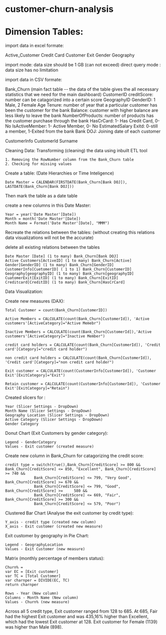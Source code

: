 # customer-churn-analysis

# Dimension Tables:

import data in excel formate:

Active_Customer
Credit Card
Customer Exit
Gender
Geography

import mode: data size should be 1 GB (can not exceed)
direct query mode : data size has no limitation

import data in CSV formate:

Bank_Churn (main fact table -- the data of the table gives the all necessary statistics that we need for the main dashboard)
	CustomerID
	creditScore: number can be catagorized into a certain score
	GeographyID
	GenderID: 1 Male, 2 Female
	Age
	Tenure: number of year that a particular customer has been the customer for the bank
	Balance: customer with higher balance are less likely to leave the bank
	NumberOfProducts: number of products has the customer purchase through the bank
	HasCrCard: 1- Has Credit Card, 0- No
	IsActiveMember: 1- Active Member, 0- No
	EstimatedSalary
	Exitd: 0-still a member, 1-Exited from the bank
	Bank DOJ: Joining date of each customer

CustomerInfo
	CustomerId
	Surname

Cleaning Data:
	Transforming (cleaning) the data using inbuilt ETL tool

	1. Removing the RowNumber column from the Bank_Churn table
	2. Checking for missing values

Create  a table: (Date Hierarchies or Time Inteligence)

	Date Master = CALENDAR(FIRSTDATE(Bank_Churn[Bank DOJ]), LASTDATE(Bank_Churn[Bank DOJ]))

Then mark the table as a date table
	
create a new columns in this Date Master:
		
	Year = year('Date Master'[Date])
	Month = month('Date Master'[Date])
	Month Name = Format('Date Master'[Date], "MMM")

Recreate the relations between the tables: (without creating this relations data visualizations will not be the accurate)
	
 delete all existing relations between the tables

	Date Master [Date] (1 to many) Bank_Churn[Bank DOJ]
	Active Customers[ActiveID] (1 to many) Bank_Churn[Active]
	Gender[GenderID] (1 to many) Bank_Churn[GenderID]
	CustomerInfo[CuetomerID] ( 1 to 1) Bank_Churn[CustomerID]
	Geography[geographyID] (1 to many) Bank_churn[geographyID]
	CuatomerExit[ExitID] (1 to many) Bank_Churn[ExitID]
	Creditcard[CreditID] (1 to many) Bank_Churn[HasCrCard]

Data Visualization:

   Create new measures (DAX):

	Total Customer = count(Bank_Churn[CustomerID])

	Active Members = CALCULATE(count(Bank_Churn[CustomerId]), 'Active customers'[ActiveCategory]="Active Memebr")
	
	Inactive Members = CALCULATE(count(Bank_Churn[CustomerId]),'Active customers'[ActiveCategory]="Inactive Member")

	credit card holders = CALCULATE(count(Bank_Churn[CustomerId]), 'Credit card'[Category]="credit card holder")
	
	non credit card holders = CALCULATE(count(Bank_Churn[CustomerId]), 'Credit card'[Category]="non credit card holder")

	Exit customer = CALCULATE(count(CustomerInfo[CustomerId]), 'Customer Exit'[ExitCategory]="Exit")

	Retain customer = CALCULATE(count(CustomerInfo[CustomerId]), 'Customer Exit'[ExitCategory]="Retain")


  Created slicers for :
	
	Year (Slicer Settings - DropDown)
	Month Name (Slicer Settings - DropDown)
	Geography Location (Slicer Settings - DropDown)
	Active Category (Slicer Settings - DropDown)
	Gender Category


   Donut Chart (Exit Customers by gender category):
		
	Legend - GenderCategory
	Values - Exit customer (created measure)


  Create new column in Bank_Churn for catagorizing the credit score:
	
	credit type = switch(true(),Bank_Churn[CreditScore] >= 800 && Bank_Churn[CreditScore] <= 850, "Excellent", Bank_Churn[CreditScore] >= 740 &&
                 Bank_Churn[CreditScore] <= 799, "Very Good", Bank_Churn[CreditScore] >= 670 && 
                 Bank_Churn[CreditScore] <= 799, "Good", Bank_Churn[CreditScore] >= 	580 && 
                 Bank_Churn[CreditScore] <= 669, "Fair", Bank_Churn[CreditScore] >= 300 && 
                 Bank_Churn[CreditScore] <= 579, "Poor")


  Clustered Bar Chart (Analyse the exit customer by credit type):

	Y_axis - credit type (created new column)
	X_axis - Exit customer (created new measure)


  Exit customer by geography in Pie Chart:

	
	Legend - GeographyLocation
	Values - Exit Customer (new measure)

 Matrix (monthly percentage of members status):

	Churn% = 
	var EC = [Exit customer]
	var TC = [Total Customer]
	var charnper = DIVIDE(EC, TC)
	return charnper

	Rows - Year (New column)
	Columns - Month Name (New column)
	Values - Churn% (new measure)



﻿Across all 5 credit type, Exit customer ranged from 128 to 685.
﻿At 685, Fair had the highest Exit customer and was 435,16% higher than Excellent, which had the lowest Exit customer at 128.
﻿Exit customer for Female (1139) was higher than Male (898).
	
	
	
